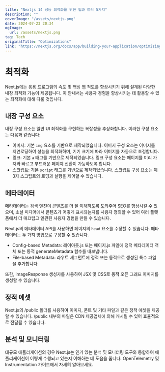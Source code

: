 ```yaml
---
title: "Nextjs 14 성능 최적화를 위한 팁과 트릭 5가지"
description: ""
coverImage: "/assets/nextjs.png"
date: 2024-07-23 20:34
ogImage: 
  url: /assets/nextjs.png
tag: Tech
originalTitle: "Optimizations"
link: "https://nextjs.org/docs/app/building-your-application/optimizing"
---
```



# 최적화

Next.js에는 응용 프로그램의 속도 및 핵심 웹 척도를 향상시키기 위해 설계된 다양한 내장 최적화 기능이 제공됩니다. 이 안내서는 사용자 경험을 향상시키는 데 활용할 수 있는 최적화에 대해 다룰 것입니다.

## 내장 구성 요소

내장 구성 요소는 일반 UI 최적화를 구현하는 복잡성을 추상화합니다. 이러한 구성 요소는 다음과 같습니다:

<div class="content-ad"></div>

- 이미지: 기본 `img` 요소를 기반으로 제작되었습니다. 이미지 구성 요소는 이미지를 지연로딩하여 성능을 최적화하며, 기기 크기에 따라 이미지를 자동으로 조정합니다.
- 링크: 기본 `a` 태그를 기반으로 제작되었습니다. 링크 구성 요소는 페이지를 미리 가져와 빠르고 부드러운 페이지 전환이 가능하도록 합니다.
- 스크립트: 기본 `script` 태그를 기반으로 제작되었습니다. 스크립트 구성 요소는 제3자 스크립트의 로딩과 실행을 제어할 수 있습니다.

## 메타데이터

메타데이터는 검색 엔진이 콘텐츠를 더 잘 이해하도록 도와주어 SEO를 향상시킬 수 있으며, 소셜 미디어에서 콘텐츠가 어떻게 표시되는지를 사용자 정의할 수 있어 여러 플랫폼에서 더 매끄럽고 일관된 사용자 경험을 만들 수 있습니다.

Next.js의 메타데이터 API를 사용하면 페이지의 `head` 요소를 수정할 수 있습니다. 메타데이터는 두 가지 방법으로 구성할 수 있습니다.

<div class="content-ad"></div>

- Config-based Metadata: 레이아웃.js 또는 페이지.js 파일에 정적 메타데이터 객체 또는 동적 generateMetadata 함수를 내보냅니다.
- File-based Metadata: 라우트 세그먼트에 정적 또는 동적으로 생성된 특수 파일을 추가합니다.

또한, imageResponse 생성자를 사용하여 JSX 및 CSS로 동적 오픈 그래프 이미지를 생성할 수 있습니다.

## 정적 에셋

Next.js의 /public 폴더를 사용하여 이미지, 폰트 및 기타 파일과 같은 정적 에셋을 제공할 수 있습니다. /public 내부의 파일은 CDN 제공업체에 의해 캐시될 수 있어 효율적으로 전달될 수 있습니다.

<div class="content-ad"></div>

## 분석 및 모니터링

대규모 애플리케이션의 경우 Next.js는 인기 있는 분석 및 모니터링 도구와 통합하여 애플리케이션이 어떻게 수행되고 있는지 이해하는 데 도움을 줍니다. OpenTelemetry 및 Instrumentation 가이드에서 자세히 알아보세요.